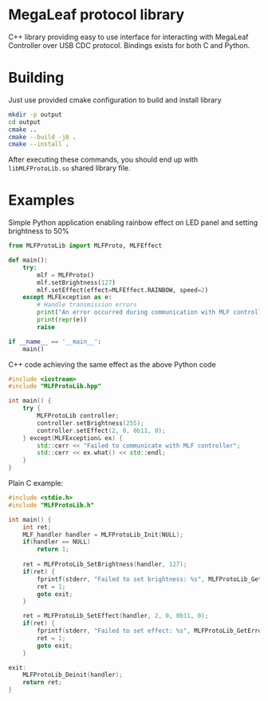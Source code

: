 # MegaLeaf protocol library

C++ library providing easy to use interface for interacting with MegaLeaf Controller over USB CDC protocol. Bindings exists for both C and Python.

# Building

Just use provided cmake configuration to build and install library

```sh
mkdir -p output
cd output
cmake ..
cmake --build -j8 .
cmake --install .
```

After executing these commands, you should end up with `libMLFProtoLib.so` shared library file.

# Examples
Simple Python application enabling rainbow effect on LED panel and setting brightness to 50%

```python
from MLFProtoLib import MLFProto, MLFEffect

def main():
    try:
        mlf = MLFProto()
        mlf.setBrightness(127)
        mlf.setEffect(effect=MLFEffect.RAINBOW, speed=2)
    except MLFException as e:
        # Handle transmission errors
        print("An error occurred during communication with MLF controller:")
        print(repr(e))
        raise

if __name__ == '__main__':
    main()
```

C++ code achieving the same effect as the above Python code

```cpp
#include <iostream>
#include "MLFProtoLib.hpp"

int main() {
    try {
        MLFProtoLib controller;
        controller.setBrightness(255);
        controller.setEffect(2, 0, 0b11, 0);
    } except(MLFException& ex) {
        std::cerr << "Failed to communicate with MLF controller";
        std::cerr << ex.what() << std::endl;
    }
}
```

Plain C example:

```c
#include <stdio.h>
#include "MLFProtoLib.h"

int main() {
    int ret;
    MLF_handler handler = MLFProtoLib_Init(NULL);
    if(handler == NULL)
        return 1;
    
    ret = MLFProtoLib_SetBrightness(handler, 127);
    if(ret) {
        fprintf(stderr, "Failed to set brightness: %s", MLFProtoLib_GetError(handler));
        ret = 1;
        goto exit;
    }

    ret = MLFProtoLib_SetEffect(handler, 2, 0, 0b11, 0);
    if(ret) {
        fprintf(stderr, "Failed to set effect: %s", MLFProtoLib_GetError(handler));
        ret = 1;
        goto exit;
    }

exit:
    MLFProtoLib_Deinit(handler);
    return ret;
}
```
